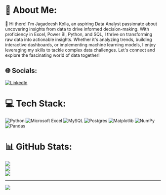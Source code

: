 # 💫 About Me:
👋 Hi there! I'm Jagadeesh Kolla, an aspiring Data Analyst passionate about uncovering insights from data to drive informed decision-making. With proficiency in Excel, Power BI, Python, and SQL, I thrive on transforming raw data into actionable insights. Whether it's analyzing trends, building interactive dashboards, or implementing machine learning models, I enjoy leveraging my skills to tackle complex data challenges. Let's connect and explore the fascinating world of data together!



## 🌐 Socials:
[![LinkedIn](https://img.shields.io/badge/LinkedIn-%230077B5.svg?logo=linkedin&logoColor=white)](https://linkedin.com/in/jagadeesh-kolla) 

# 💻 Tech Stack:
![Python](https://img.shields.io/badge/python-3670A0?style=for-the-badge&logo=python&logoColor=ffdd54) ![Microsoft Excel](https://img.shields.io/badge/Microsoft_Excel-217346?style=for-the-badge&logo=microsoft-excel&logoColor=white) ![MySQL](https://img.shields.io/badge/mysql-%2300000f.svg?style=for-the-badge&logo=mysql&logoColor=white) ![Postgres](https://img.shields.io/badge/postgres-%23316192.svg?style=for-the-badge&logo=postgresql&logoColor=white) ![Matplotlib](https://img.shields.io/badge/Matplotlib-%23ffffff.svg?style=for-the-badge&logo=Matplotlib&logoColor=black) ![NumPy](https://img.shields.io/badge/numpy-%23013243.svg?style=for-the-badge&logo=numpy&logoColor=white) ![Pandas](https://img.shields.io/badge/pandas-%23150458.svg?style=for-the-badge&logo=pandas&logoColor=white) 
# 📊 GitHub Stats:
![](https://github-readme-stats.vercel.app/api?username=hseedagaj-K&theme=gruvbox&hide_border=false&include_all_commits=false&count_private=false)<br/>
![](https://github-readme-streak-stats.herokuapp.com/?user=hseedagaj-K&theme=gruvbox&hide_border=false)<br/>
![](https://github-readme-stats.vercel.app/api/top-langs/?username=hseedagaj-K&theme=gruvbox&hide_border=false&include_all_commits=false&count_private=false&layout=compact)

---
[![](https://visitcount.itsvg.in/api?id=hseedagaj-K&icon=5&color=4)](https://visitcount.itsvg.in)

<!-- Proudly created with GPRM ( https://gprm.itsvg.in ) -->
